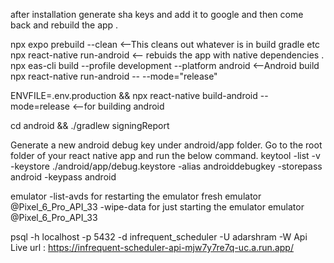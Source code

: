 after installation generate sha keys and add it to google and then come back and rebuild the app .

npx expo prebuild --clean <--This cleans out whatever is in build gradle etc
npx react-native run-android <-- rebuids the app with native dependencies .
npx eas-cli build --profile development --platform android <--Android build
npx react-native run-android -- --mode="release"

ENVFILE=.env.production && npx react-native build-android --mode=release <--for building android

cd android && ./gradlew signingReport

Generate a new android debug key under android/app folder. Go to the root folder of your react native app and run the below command.
keytool -list -v -keystore ./android/app/debug.keystore -alias androiddebugkey -storepass android -keypass android

emulator -list-avds
for restarting the emulator fresh
emulator @Pixel_6_Pro_API_33 -wipe-data
for just starting the emulator
emulator @Pixel_6_Pro_API_33

psql -h localhost -p 5432 -d infrequent_scheduler -U adarshram -W
Api Live url : https://infrequent-scheduler-api-mjw7y7re7q-uc.a.run.app/
